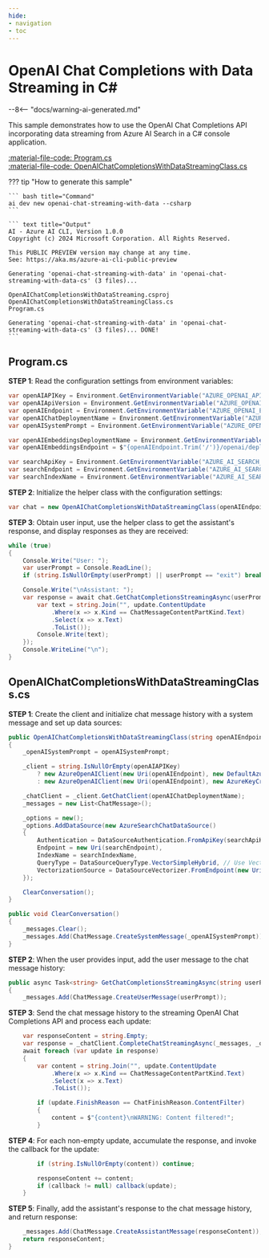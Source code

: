 ```yaml
---
hide:
- navigation
- toc
---
```

# OpenAI Chat Completions with Data Streaming in C\#

--8<-- "docs/warning-ai-generated.md"

This sample demonstrates how to use the OpenAI Chat Completions API incorporating data streaming from Azure AI Search in a C# console application.

[:material-file-code: Program.cs](./samples/openai-chat-streaming-with-data-cs/Program.cs)  
[:material-file-code: OpenAIChatCompletionsWithDataStreamingClass.cs](./samples/openai-chat-streaming-with-data-cs/OpenAIChatCompletionsWithDataStreamingClass.cs)  

??? tip "How to generate this sample"

    ``` bash title="Command"
    ai dev new openai-chat-streaming-with-data --csharp
    ```

    ``` text title="Output"
    AI - Azure AI CLI, Version 1.0.0
    Copyright (c) 2024 Microsoft Corporation. All Rights Reserved.

    This PUBLIC PREVIEW version may change at any time.
    See: https://aka.ms/azure-ai-cli-public-preview

    Generating 'openai-chat-streaming-with-data' in 'openai-chat-streaming-with-data-cs' (3 files)...

    OpenAIChatCompletionsWithDataStreaming.csproj
    OpenAIChatCompletionsWithDataStreamingClass.cs
    Program.cs

    Generating 'openai-chat-streaming-with-data' in 'openai-chat-streaming-with-data-cs' (3 files)... DONE!
    ```


## Program.cs

**STEP 1**: Read the configuration settings from environment variables:

``` csharp title="Program.cs"
var openAIAPIKey = Environment.GetEnvironmentVariable("AZURE_OPENAI_API_KEY") ?? "<insert your OpenAI API key here>";
var openAIApiVersion = Environment.GetEnvironmentVariable("AZURE_OPENAI_API_VERSION") ?? "<insert your open api version here>";
var openAIEndpoint = Environment.GetEnvironmentVariable("AZURE_OPENAI_ENDPOINT") ?? "<insert your OpenAI endpoint here>";
var openAIChatDeploymentName = Environment.GetEnvironmentVariable("AZURE_OPENAI_CHAT_DEPLOYMENT") ?? "<insert your OpenAI chat deployment name here>";
var openAISystemPrompt = Environment.GetEnvironmentVariable("AZURE_OPENAI_SYSTEM_PROMPT") ?? "You are a helpful AI assistant.";

var openAIEmbeddingsDeploymentName = Environment.GetEnvironmentVariable("AZURE_OPENAI_EMBEDDING_DEPLOYMENT") ?? "<insert your OpenAI embeddings deployment name here>";
var openAIEmbeddingsEndpoint = $"{openAIEndpoint.Trim('/')}/openai/deployments/{openAIEmbeddingsDeploymentName}/embeddings?api-version={openAIApiVersion}";

var searchApiKey = Environment.GetEnvironmentVariable("AZURE_AI_SEARCH_KEY") ?? "<insert your search api key here>";
var searchEndpoint = Environment.GetEnvironmentVariable("AZURE_AI_SEARCH_ENDPOINT") ?? "<insert your search endpoint here>";
var searchIndexName = Environment.GetEnvironmentVariable("AZURE_AI_SEARCH_INDEX_NAME") ?? "<insert your search index name here>";
```

**STEP 2**: Initialize the helper class with the configuration settings:

``` csharp title="Program.cs"
var chat = new OpenAIChatCompletionsWithDataStreamingClass(openAIEndpoint, openAIAPIKey, openAIChatDeploymentName, openAISystemPrompt, searchEndpoint, searchApiKey, searchIndexName, openAIEmbeddingsEndpoint);
```

**STEP 3**: Obtain user input, use the helper class to get the assistant's response, and display responses as they are received:

``` csharp title="Program.cs"
while (true)
{
    Console.Write("User: ");
    var userPrompt = Console.ReadLine();
    if (string.IsNullOrEmpty(userPrompt) || userPrompt == "exit") break;

    Console.Write("\nAssistant: ");
    var response = await chat.GetChatCompletionsStreamingAsync(userPrompt, update => {
        var text = string.Join("", update.ContentUpdate
            .Where(x => x.Kind == ChatMessageContentPartKind.Text)
            .Select(x => x.Text)
            .ToList());
        Console.Write(text);
    });
    Console.WriteLine("\n");
}
```

## OpenAIChatCompletionsWithDataStreamingClass.cs

**STEP 1**: Create the client and initialize chat message history with a system message and set up data sources:

``` csharp title="OpenAIChatCompletionsWithDataStreamingClass.cs"
public OpenAIChatCompletionsWithDataStreamingClass(string openAIEndpoint, string openAIAPIKey, string openAIChatDeploymentName, string openAISystemPrompt, string searchEndpoint, string searchApiKey, string searchIndexName, string embeddingsEndpoint)
{
    _openAISystemPrompt = openAISystemPrompt;

    _client = string.IsNullOrEmpty(openAIAPIKey)
        ? new AzureOpenAIClient(new Uri(openAIEndpoint), new DefaultAzureCredential())
        : new AzureOpenAIClient(new Uri(openAIEndpoint), new AzureKeyCredential(openAIAPIKey));

    _chatClient = _client.GetChatClient(openAIChatDeploymentName);
    _messages = new List<ChatMessage>();

    _options = new();
    _options.AddDataSource(new AzureSearchChatDataSource()
    {
        Authentication = DataSourceAuthentication.FromApiKey(searchApiKey),
        Endpoint = new Uri(searchEndpoint),
        IndexName = searchIndexName,
        QueryType = DataSourceQueryType.VectorSimpleHybrid, // Use VectorSimpleHybrid to get the best vector and keyword search query types.
        VectorizationSource = DataSourceVectorizer.FromEndpoint(new Uri(embeddingsEndpoint), DataSourceAuthentication.FromApiKey(openAIAPIKey))
    });

    ClearConversation();
}

public void ClearConversation()
{
    _messages.Clear();
    _messages.Add(ChatMessage.CreateSystemMessage(_openAISystemPrompt));
}
```

**STEP 2**: When the user provides input, add the user message to the chat message history:

``` csharp title="OpenAIChatCompletionsWithDataStreamingClass.cs"
public async Task<string> GetChatCompletionsStreamingAsync(string userPrompt, Action<StreamingChatCompletionUpdate>? callback = null)
{
    _messages.Add(ChatMessage.CreateUserMessage(userPrompt));
```

**STEP 3**: Send the chat message history to the streaming OpenAI Chat Completions API and process each update:

``` csharp title="OpenAIChatCompletionsWithDataStreamingClass.cs"
    var responseContent = string.Empty;
    var response = _chatClient.CompleteChatStreamingAsync(_messages, _options);
    await foreach (var update in response)
    {
        var content = string.Join("", update.ContentUpdate
            .Where(x => x.Kind == ChatMessageContentPartKind.Text)
            .Select(x => x.Text)
            .ToList());

        if (update.FinishReason == ChatFinishReason.ContentFilter)
        {
            content = $"{content}\nWARNING: Content filtered!";
        }
```

**STEP 4**: For each non-empty update, accumulate the response, and invoke the callback for the update:

``` csharp title="OpenAIChatCompletionsWithDataStreamingClass.cs"
        if (string.IsNullOrEmpty(content)) continue;

        responseContent += content;
        if (callback != null) callback(update);
    }
```

**STEP 5**: Finally, add the assistant's response to the chat message history, and return response:

``` csharp title="OpenAIChatCompletionsWithDataStreamingClass.cs"
    _messages.Add(ChatMessage.CreateAssistantMessage(responseContent));
    return responseContent;
}
```
